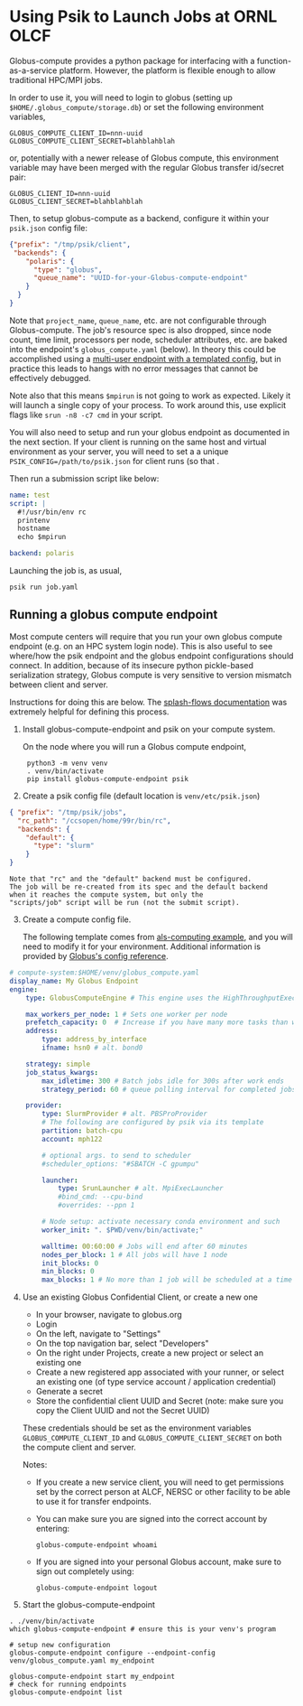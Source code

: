 # Using Psik to Launch Jobs at ORNL OLCF

Globus-compute provides a python package
for interfacing with a function-as-a-service
platform.  However, the platform is flexible
enough to allow traditional HPC/MPI jobs.

In order to use it, you will need to login
to globus (setting up `$HOME/.globus_compute/storage.db`)
or set the following environment variables,

    GLOBUS_COMPUTE_CLIENT_ID=nnn-uuid
    GLOBUS_COMPUTE_CLIENT_SECRET=blahblahblah

or, potentially with a newer release of Globus compute,
this environment variable may have been merged with the regular
Globus transfer id/secret pair:

    GLOBUS_CLIENT_ID=nnn-uuid
    GLOBUS_CLIENT_SECRET=blahblahblah

Then, to setup globus-compute as a backend,
configure it within your `psik.json` config file:

```json
{"prefix": "/tmp/psik/client",
 "backends": {
    "polaris": {
      "type": "globus",
      "queue_name": "UUID-for-your-Globus-compute-endpoint"
    }
  }
}
```

Note that `project_name`, `queue_name`, etc. are not
configurable through Globus-compute.
The job's resource spec is also dropped, since
node count, time limit, processors per node,
scheduler attributes, etc. are baked into the
endpoint's `globus_compute.yaml` (below).
In theory this could be accomplished using a
[multi-user endpoint with a templated config](https://globus-compute.readthedocs.io/en/stable/endpoints/multi_user.html),
but in practice this leads to hangs with no error messages
that cannot be effectively debugged.

Note also that this means `$mpirun` is not going to work
as expected.  Likely it will launch a
single copy of your process.  To work around this, use
explicit flags like `srun -n8 -c7 cmd` in your script.

You will also need to setup and run your globus endpoint
as documented in the next section.
If your client is running on the same host and virtual
environment as your server, you will need to set a
a unique `PSIK_CONFIG=/path/to/psik.json` for client
runs (so that .

Then run a submission script like below:

```yaml
name: test 
script: |
  #!/usr/bin/env rc
  printenv
  hostname
  echo $mpirun

backend: polaris
```

Launching the job is, as usual,
```shell
psik run job.yaml
```

## Running a globus compute endpoint

Most compute centers will require that you run your own
globus compute endpoint (e.g. on an HPC system login node).
This is also useful to see where/how the psik endpoint and the
globus endpoint configurations should connect.
In addition, because of its insecure python pickle-based
serialization strategy, Globus compute is very sensitive
to version mismatch between client and server.

Instructions for doing this are below.
The [splash-flows documentation](https://als-computing.github.io/splash_flows_globus)
was extremely helpful for defining this process.

1. Install globus-compute-endpoint and psik on your compute system.

    On the node where you will run a Globus compute endpoint,

        python3 -m venv venv
        . venv/bin/activate
        pip install globus-compute-endpoint psik

2. Create a psik config file (default location is `venv/etc/psik.json`)

```json
{ "prefix": "/tmp/psik/jobs",
  "rc_path": "/ccsopen/home/99r/bin/rc",
  "backends": {
    "default": {
      "type": "slurm"
    }
}
```

    Note that "rc" and the "default" backend must be configured.
    The job will be re-created from its spec and the default backend
    when it reaches the compute system, but only the
    "scripts/job" script will be run (not the submit script).

3. Create a compute config file.

    The following template comes from [als-computing example](https://github.com/als-computing/als_at_alcf_tomopy_compute/blob/main/template_config.yaml), and you will need to modify it for your environment.
    Additional information is provided by [Globus's config reference](https://globus-compute.readthedocs.io/en/stable/endpoints/config_reference.html).

```yaml
# compute-system:$HOME/venv/globus_compute.yaml
display_name: My Globus Endpoint
engine:
    type: GlobusComputeEngine # This engine uses the HighThroughputExecutor

    max_workers_per_node: 1 # Sets one worker per node
    prefetch_capacity: 0  # Increase if you have many more tasks than workers                                                    
    address:
        type: address_by_interface
        ifname: hsn0 # alt. bond0

    strategy: simple
    job_status_kwargs:
        max_idletime: 300 # Batch jobs idle for 300s after work ends
        strategy_period: 60 # queue polling interval for completed jobs

    provider:
        type: SlurmProvider # alt. PBSProProvider
        # The following are configured by psik via its template
        partition: batch-cpu
        account: mph122

        # optional args. to send to scheduler
        #scheduler_options: "#SBATCH -C gpumpu"

        launcher:
            type: SrunLauncher # alt. MpiExecLauncher
            #bind_cmd: --cpu-bind
            #overrides: --ppn 1

        # Node setup: activate necessary conda environment and such
        worker_init: ". $PWD/venv/bin/activate;"

        walltime: 00:60:00 # Jobs will end after 60 minutes
        nodes_per_block: 1 # All jobs will have 1 node
        init_blocks: 0
        min_blocks: 0
        max_blocks: 1 # No more than 1 job will be scheduled at a time
```

4. Use an existing Globus Confidential Client, or create a new one

    - In your browser, navigate to globus.org
    - Login
    - On the left, navigate to "Settings"
    - On the top navigation bar, select "Developers"
    - On the right under Projects, create a new project or select an existing one
    - Create a new registered app associated with your runner, or select an existing one (of type service account / application credential)
    - Generate a secret
    - Store the confidential client UUID and Secret (note: make sure you copy the Client UUID and not the Secret UUID)

    These credentials should be set as the environment variables
    `GLOBUS_COMPUTE_CLIENT_ID` and `GLOBUS_COMPUTE_CLIENT_SECRET`
    on both the compute client and server.

    Notes:

      * If you create a new service client, you will need to get permissions
        set by the correct person at ALCF, NERSC or other facility to be able
        to use it for transfer endpoints.

      * You can make sure you are signed into the correct account by entering:

            globus-compute-endpoint whoami

      * If you are signed into your personal Globus account,
        make sure to sign out completely using:

            globus-compute-endpoint logout

5. Start the globus-compute-endpoint

```
. ./venv/bin/activate
which globus-compute-endpoint # ensure this is your venv's program

# setup new configuration
globus-compute-endpoint configure --endpoint-config venv/globus_compute.yaml my_endpoint

globus-compute-endpoint start my_endpoint
# check for running endpoints
globus-compute-endpoint list
```
